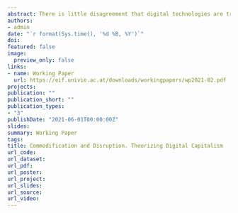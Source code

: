 ```yaml
---
abstract: There is little disagreement that digital technologies are transforming contemporary economies and societies. However, scholars have only begun to systematically think about how digitalization - the process whereby more and more of what we say, think, and do becomes mediated by digital technologies - is both driven by and transformative of capitalism. This paper argues that when one speaks about digitalization, one cannot be silent about capitalism. It reconstructs commodification and disruption as key features of capitalist development. It then shows how three digital revolutions - the platform, (big) data, and artificial intelligence revolutions - have ushered in a new wave of commodification and disruption, giving rise to digital capitalism. The paper further argues that when one speaks about digital capitalism, one cannot be silent about politics. Having identified central challenges digital commodification and disruption pose, it points to coalitional struggles and ideational battles as key features of the politics of digital capitalism. The paper combines scholarship on capitalism with scholarship on digitalization, offering a simple but historically and theoretically grounded framework for how to think about, but also for how to study, digital capitalism.
authors:
- admin
date: "`r format(Sys.time(), '%d %B, %Y')`"
doi:
featured: false
image:
  preview_only: false
links:
- name: Working Paper
  url: https://eif.univie.ac.at/downloads/workingpapers/wp2021-02.pdf
projects:
publication: ""
publication_short: ""
publication_types:
- "3"
publishDate: "2021-06-01T00:00:00Z"
slides:
summary: Working Paper
tags:
title: Commodification and Disruption. Theorizing Digital Capitalism
url_code:
url_dataset:
url_pdf:
url_poster:
url_project:
url_slides:
url_source:
url_video:
---
```

